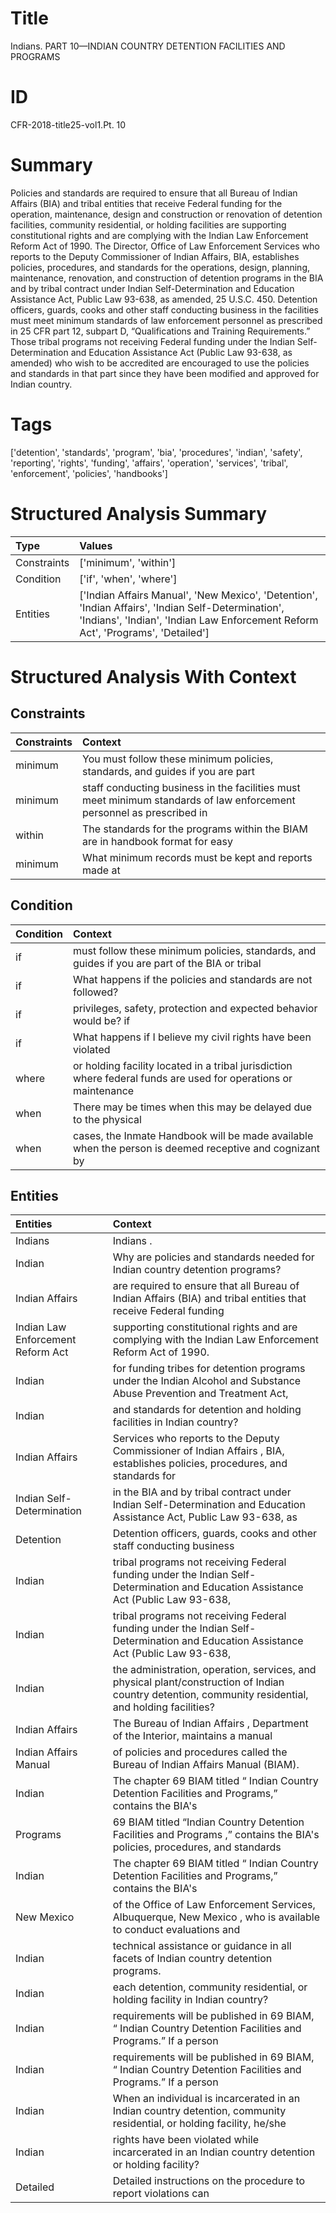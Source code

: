 # Title

 Indians. PART 10—INDIAN COUNTRY DETENTION FACILITIES AND PROGRAMS


# ID

 CFR-2018-title25-vol1.Pt. 10


# Summary

Policies and standards are required to ensure that all Bureau of Indian Affairs (BIA) and tribal entities that receive Federal funding for the operation, maintenance, design and construction or renovation of detention facilities, community residential, or holding facilities are supporting constitutional rights and are complying with the Indian Law Enforcement Reform Act of 1990.
The Director, Office of Law Enforcement Services who reports to the Deputy Commissioner of Indian Affairs, BIA, establishes policies, procedures, and standards for the operations, design, planning, maintenance, renovation, and construction of detention programs in the BIA and by tribal contract under Indian Self-Determination and Education Assistance Act, Public Law 93-638, as amended, 25 U.S.C. 450.
Detention officers, guards, cooks and other staff conducting business in the facilities must meet minimum standards of law enforcement personnel as prescribed in 25 CFR part 12, subpart D, &#8220;Qualifications and Training Requirements.&#8221; Those tribal programs not receiving Federal funding under the Indian Self-Determination and Education Assistance Act (Public Law 93-638, as amended) who wish to be accredited are encouraged to use the policies and standards in that part since they have been modified and approved for Indian country.


# Tags

['detention', 'standards', 'program', 'bia', 'procedures', 'indian', 'safety', 'reporting', 'rights', 'funding', 'affairs', 'operation', 'services', 'tribal', 'enforcement', 'policies', 'handbooks']


# Structured Analysis Summary

| Type        | Values                                                                                                                                                                                |
|:------------|:--------------------------------------------------------------------------------------------------------------------------------------------------------------------------------------|
| Constraints | ['minimum', 'within']                                                                                                                                                                 |
| Condition   | ['if', 'when', 'where']                                                                                                                                                               |
| Entities    | ['Indian Affairs Manual', 'New Mexico', 'Detention', 'Indian Affairs', 'Indian Self-Determination', 'Indians', 'Indian', 'Indian Law Enforcement Reform Act', 'Programs', 'Detailed'] |


# Structured Analysis With Context

 


## Constraints

| Constraints   | Context                                                                                                               |
|:--------------|:----------------------------------------------------------------------------------------------------------------------|
| minimum       | You must follow these  minimum policies, standards, and guides if you are part                                        |
| minimum       | staff conducting business in the facilities must meet minimum standards of law enforcement personnel as prescribed in |
| within        | The standards for the programs  within the BIAM are in handbook format for easy                                       |
| minimum       | What  minimum records must be kept and reports made at                                                                |


## Condition

| Condition   | Context                                                                                                         |
|:------------|:----------------------------------------------------------------------------------------------------------------|
| if          | must follow these minimum policies, standards, and guides if you are part of the BIA or tribal                  |
| if          | What happens  if  the policies and standards are not followed?                                                  |
| if          | privileges, safety, protection and expected behavior would be? if                                               |
| if          | What happens  if I believe my civil rights have been violated                                                   |
| where       | or holding facility located in a tribal jurisdiction where federal funds are used for operations or maintenance |
| when        | There may be times  when this may be delayed due to the physical                                                |
| when        | cases, the Inmate Handbook will be made available when the person is deemed receptive and cognizant by          |


## Entities

| Entities                          | Context                                                                                                                                               |
|:----------------------------------|:------------------------------------------------------------------------------------------------------------------------------------------------------|
| Indians                           | Indians .                                                                                                                                             |
| Indian                            | Why are policies and standards needed for  Indian  country detention programs?                                                                        |
| Indian Affairs                    | are required to ensure that all Bureau of Indian Affairs (BIA) and tribal entities that receive Federal funding                                       |
| Indian Law Enforcement Reform Act | supporting constitutional rights and are complying with the Indian Law Enforcement Reform Act  of 1990.                                               |
| Indian                            | for funding tribes for detention programs under the Indian Alcohol and Substance Abuse Prevention and Treatment Act,                                  |
| Indian                            | and standards for detention and holding facilities in Indian  country?                                                                                |
| Indian Affairs                    | Services who reports to the Deputy Commissioner of Indian Affairs , BIA, establishes policies, procedures, and standards for                          |
| Indian Self-Determination         | in the BIA and by tribal contract under Indian Self-Determination and Education Assistance Act, Public Law 93-638, as                                 |
| Detention                         | Detention officers, guards, cooks and other staff conducting business                                                                                 |
| Indian                            | tribal programs not receiving Federal funding under the Indian Self-Determination and Education Assistance Act (Public Law 93-638,                    |
| Indian                            | tribal programs not receiving Federal funding under the Indian Self-Determination and Education Assistance Act (Public Law 93-638,                    |
| Indian                            | the administration, operation, services, and physical plant/construction of Indian  country detention, community residential, and holding facilities? |
| Indian Affairs                    | The Bureau of  Indian Affairs , Department of the Interior, maintains a manual                                                                        |
| Indian Affairs Manual             | of policies and procedures called the Bureau of Indian Affairs Manual  (BIAM).                                                                        |
| Indian                            | The chapter 69 BIAM titled &#8220; Indian Country Detention Facilities and Programs,&#8221; contains the BIA's                                        |
| Programs                          | 69 BIAM titled &#8220;Indian Country Detention Facilities and Programs ,&#8221; contains the BIA's policies, procedures, and standards                |
| Indian                            | The chapter 69 BIAM titled &#8220; Indian Country Detention Facilities and Programs,&#8221; contains the BIA's                                        |
| New Mexico                        | of the Office of Law Enforcement Services, Albuquerque, New Mexico , who is available to conduct evaluations and                                      |
| Indian                            | technical assistance or guidance in all facets of Indian  country detention programs.                                                                 |
| Indian                            | each detention, community residential, or holding facility in Indian  country?                                                                        |
| Indian                            | requirements will be published in 69 BIAM, &#8220; Indian Country Detention Facilities and Programs.&#8221; If a person                               |
| Indian                            | requirements will be published in 69 BIAM, &#8220; Indian Country Detention Facilities and Programs.&#8221; If a person                               |
| Indian                            | When an individual is incarcerated in an  Indian country detention, community residential, or holding facility, he/she                                |
| Indian                            | rights have been violated while incarcerated in an Indian  country detention or holding facility?                                                     |
| Detailed                          | Detailed instructions on the procedure to report violations can                                                                                       |


